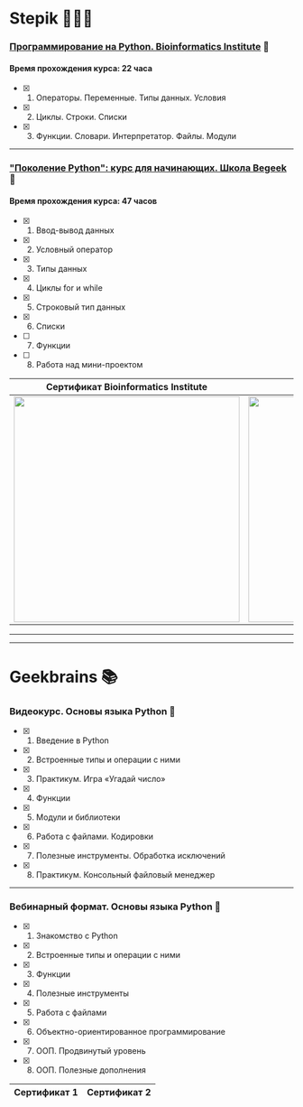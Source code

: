 # Stepik 👩🏽‍💻


### [Программирование на Python. Bioinformatics Institute](https://stepik.org/course/67/info) 📕
#### Время прохождения курса: 22 часа
- [x] 1. Операторы. Переменные. Типы данных. Условия
- [x] 2. Циклы. Строки. Списки
- [x] 3. Функции. Словари. Интерпретатор. Файлы. Модули

***
### ["Поколение Python": курс для начинающих. Школа Begeek](https://stepik.org/course/58852/info) 📗
#### Время прохождения курса: 47 часов
- [x] 1. Ввод-вывод данных
- [x] 2. Условный оператор
- [x] 3. Типы данных
- [x] 4. Циклы for и while
- [x] 5. Строковый тип данных
- [x] 6. Списки
- [ ] 7. Функции
- [ ] 8. Работа над мини-проектом

Сертификат Bioinformatics Institute | Сертификат Школа Begeek
------------ | -------------
<img src="https://github.com/Christinayar/Python_Basics/blob/master/stepik-certificate-bioinformatics.jpg" width="400"> | <img src="https://github.com/Christinayar/Python_Basics/blob/master/stepik-certificate.jpg?raw=true" width="400">



***
***
# Geekbrains 📚

### Видеокурс. Основы языка Python 📙
- [x] 1. Введение в Python
- [x] 2. Встроенные типы и операции с ними
- [x] 3. Практикум. Игра «Угадай число»
- [x] 4. Функции
- [x] 5. Модули и библиотеки
- [x] 6. Работа с файлами. Кодировки
- [x] 7. Полезные инструменты. Обработка исключений
- [x] 8. Практикум. Консольный файловый менеджер

***
### Вебинарный формат. Основы языка Python 📘
- [x] 1. Знакомство с Python
- [x] 2. Встроенные типы и операции с ними
- [x] 3. Функции
- [x] 4. Полезные инструменты
- [x] 5. Работа с файлами
- [x] 6. Объектно-ориентированное программирование
- [x] 7. ООП. Продвинутый уровень
- [x] 8. ООП. Полезные дополнения

Сертификат 1  | Сертификат 2 
------------ | -------------
